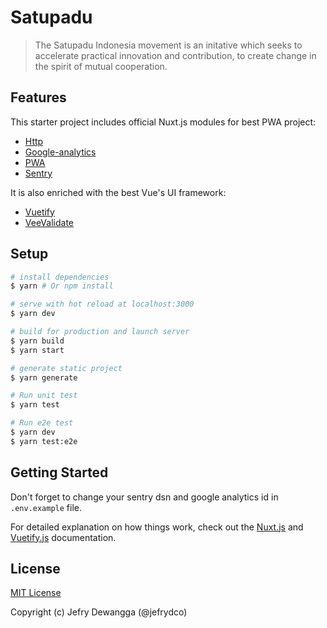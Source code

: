 # Satupadu

> The Satupadu Indonesia movement is an initative which seeks to accelerate practical innovation and contribution, to create change in the spirit of mutual cooperation.

## Features

This starter project includes official Nuxt.js modules for best PWA project:

- [Http](https://github.com/nuxt/http)
- [Google-analytics](https://github.com/nuxt-community/analytics-module)
- [PWA](https://github.com/nuxt-community/pwa-module)
- [Sentry](https://github.com/nuxt-community/sentry-module)

It is also enriched with the best Vue's UI framework:

- [Vuetify](https://vuetifyjs.com)
- [VeeValidate](https://baianat.github.io/vee-validate/)

## Setup

```bash
# install dependencies
$ yarn # Or npm install

# serve with hot reload at localhost:3000
$ yarn dev

# build for production and launch server
$ yarn build
$ yarn start

# generate static project
$ yarn generate

# Run unit test
$ yarn test

# Run e2e test
$ yarn dev
$ yarn test:e2e
```

## Getting Started

Don't forget to change your sentry dsn and google analytics id in `.env.example` file.

For detailed explanation on how things work, check out the [Nuxt.js](https://github.com/nuxt/nuxt.js) and [Vuetify.js](https://vuetifyjs.com/) documentation.

## License

[MIT License](./license.md)

Copyright (c) Jefry Dewangga (@jefrydco)

